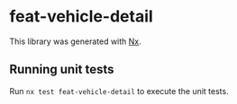 # feat-vehicle-detail

This library was generated with [Nx](https://nx.dev).

## Running unit tests

Run `nx test feat-vehicle-detail` to execute the unit tests.
